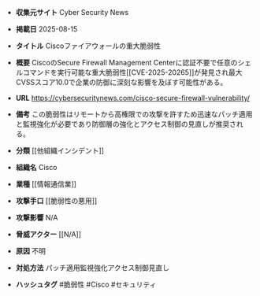 - **収集元サイト**
Cyber Security News

- **掲載日**
2025-08-15

- **タイトル**
Ciscoファイアウォールの重大脆弱性

- **概要**
CiscoのSecure Firewall Management Centerに認証不要で任意のシェルコマンドを実行可能な重大脆弱性[[CVE-2025-20265]]が発見され最大CVSSスコア10.0で企業の防御に深刻な影響を及ぼす可能性がある。

- **URL**
https://cybersecuritynews.com/cisco-secure-firewall-vulnerability/

- **備考**
この脆弱性はリモートから高権限での攻撃を許すため迅速なパッチ適用と監視強化が必要であり防御層の強化とアクセス制御の見直しが推奨される。

- **分類**
[[他組織インシデント]]

- **組織名**
Cisco

- **業種**
[[情報通信業]]

- **攻撃手口**
[[脆弱性の悪用]]

- **攻撃影響**
N/A

- **脅威アクター**
[[N/A]]

- **原因**
不明

- **対処方法**
パッチ適用監視強化アクセス制御見直し

- **ハッシュタグ**
#脆弱性 #Cisco #セキュリティ
